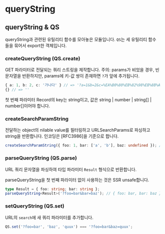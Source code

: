 # queryString

## queryString & QS

queryString과 관련된 유틸리티 함수를 모아놓은 모듈입니다. `QS`는 세 유틸리티 함수들을 묶어서 export한 객체입니다.

### createQueryString (QS.create)

GET 파라미터로 전달되는 쿼리 스트링을 제작합니다.
주의: params가 비었을 경우, 빈 문자열을 반환하지만, params에 키-값 쌍이 존재하면 `?`가 앞에 추가됩니다.

```ts
{ a: 1, b: 2, c: '가나다' } // => '?a=1&b=2&c=%EA%B0%80%EB%82%98%EB%8B%A4',
{} // => ''
```

첫 번째 파라미터 Record의 key는 string이고, 값은 string | number | string[] | number[]이어야 합니다.

### createSearchParamString

전달하는 object의 nilable value를 필터링하고 URLSearchParams로 파싱하고 string을 반환합니다. 인코딩은 [RFC3986]을 기준으로 합니다.

```ts
createSearchParamString({ foo: 1, bar: ['a', 'b'], baz: undefined }); // => foo=1&bar=a&bar=b
```

### parseQueryString (QS.parse)

URL 쿼리 문자열을 파싱하여 타입 파라미터 `Result` 형식으로 반환합니다.

parseQueryString을 첫 번째 파라미터 없이 사용하는 것은 SSR unsafe합니다.

```ts
type Result = { foo: string; bar: string };
parseQueryString<Result>('?foo=bar&bar=baz'); // { foo: bar, bar: baz }
```

### setQueryString (QS.set)

URL의 `search`에 새 쿼리 파라미터를 추가합니다.

```ts
QS.set('?foo=bar', 'baz', 'quux') === '?foo=bar&baz=quux';
```
